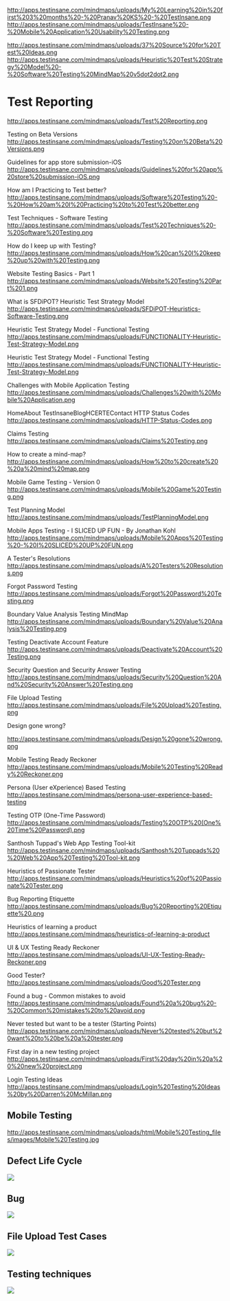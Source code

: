 


http://apps.testinsane.com/mindmaps/uploads/My%20Learning%20in%20first%203%20months%20-%20Pranav%20KS%20-%20TestInsane.png
http://apps.testinsane.com/mindmaps/uploads/TestInsane%20-%20Mobile%20Application%20Usability%20Testing.png

http://apps.testinsane.com/mindmaps/uploads/37%20Source%20for%20Test%20Ideas.png
http://apps.testinsane.com/mindmaps/uploads/Heuristic%20Test%20Strategy%20Model%20-%20Software%20Testing%20MindMap%20v5dot2dot2.png

# Test Reporting
http://apps.testinsane.com/mindmaps/uploads/Test%20Reporting.png

Testing on Beta Versions
http://apps.testinsane.com/mindmaps/uploads/Testing%20on%20Beta%20Versions.png


Guidelines for app store submission-iOS
http://apps.testinsane.com/mindmaps/uploads/Guidelines%20for%20app%20store%20submission-iOS.png

How am I Practicing to Test better?
http://apps.testinsane.com/mindmaps/uploads/Software%20Testing%20-%20How%20am%20I%20Practicing%20to%20Test%20better.png


Test Techniques - Software Testing
http://apps.testinsane.com/mindmaps/uploads/Test%20Techniques%20-%20Software%20Testing.png

How do I keep up with Testing?
http://apps.testinsane.com/mindmaps/uploads/How%20can%20I%20keep%20up%20with%20Testing.png

Website Testing Basics - Part 1
http://apps.testinsane.com/mindmaps/uploads/Website%20Testing%20Part%201.png

What is SFDiPOT? Heuristic Test Strategy Model
http://apps.testinsane.com/mindmaps/uploads/SFDiPOT-Heuristics-Software-Testing.png


Heuristic Test Strategy Model - Functional Testing
http://apps.testinsane.com/mindmaps/uploads/FUNCTIONALITY-Heuristic-Test-Strategy-Model.png

Heuristic Test Strategy Model - Functional Testing
http://apps.testinsane.com/mindmaps/uploads/FUNCTIONALITY-Heuristic-Test-Strategy-Model.png


Challenges with Mobile Application Testing
http://apps.testinsane.com/mindmaps/uploads/Challenges%20with%20Mobile%20Application.png


HomeAbout TestInsaneBlogHCERTEContact
HTTP Status Codes
http://apps.testinsane.com/mindmaps/uploads/HTTP-Status-Codes.png


Claims Testing
http://apps.testinsane.com/mindmaps/uploads/Claims%20Testing.png

How to create a mind-map?
http://apps.testinsane.com/mindmaps/uploads/How%20to%20create%20%20a%20mind%20map.png

Mobile Game Testing - Version 0
http://apps.testinsane.com/mindmaps/uploads/Mobile%20Game%20Testing.png

Test Planning Model
http://apps.testinsane.com/mindmaps/uploads/TestPlanningModel.png

Mobile Apps Testing - I SLICED UP FUN - By Jonathan Kohl
http://apps.testinsane.com/mindmaps/uploads/Mobile%20Apps%20Testing%20-%20I%20SLICED%20UP%20FUN.png

A Tester's Resolutions
http://apps.testinsane.com/mindmaps/uploads/A%20Testers%20Resolutions.png

Forgot Password Testing
http://apps.testinsane.com/mindmaps/uploads/Forgot%20Password%20Testing.png

Boundary Value Analysis Testing MindMap
http://apps.testinsane.com/mindmaps/uploads/Boundary%20Value%20Analysis%20Testing.png

Testing Deactivate Account Feature
http://apps.testinsane.com/mindmaps/uploads/Deactivate%20Account%20Testing.png

Security Question and Security Answer Testing
http://apps.testinsane.com/mindmaps/uploads/Security%20Question%20And%20Security%20Answer%20Testing.png

File Upload Testing
http://apps.testinsane.com/mindmaps/uploads/File%20Upload%20Testing.png

Design gone wrong?

http://apps.testinsane.com/mindmaps/uploads/Design%20gone%20wrong.png


Mobile Testing Ready Reckoner
http://apps.testinsane.com/mindmaps/uploads/Mobile%20Testing%20Ready%20Reckoner.png

Persona (User eXperience) Based Testing
http://apps.testinsane.com/mindmaps/persona-user-experience-based-testing


Testing OTP (One-Time Password)
http://apps.testinsane.com/mindmaps/uploads/Testing%20OTP%20(One%20Time%20Password).png

Santhosh Tuppad's Web App Testing Tool-kit
http://apps.testinsane.com/mindmaps/uploads/Santhosh%20Tuppads%20%20Web%20App%20Testing%20Tool-kit.png

Heuristics of Passionate Tester
http://apps.testinsane.com/mindmaps/uploads/Heuristics%20of%20Passionate%20Tester.png

Bug Reporting Etiquette
http://apps.testinsane.com/mindmaps/uploads/Bug%20Reporting%20Etiquette%20.png

Heuristics of learning a product
http://apps.testinsane.com/mindmaps/heuristics-of-learning-a-product

UI & UX Testing Ready Reckoner
http://apps.testinsane.com/mindmaps/uploads/UI-UX-Testing-Ready-Reckoner.png

Good Tester?
http://apps.testinsane.com/mindmaps/uploads/Good%20Tester.png

Found a bug - Common mistakes to avoid
http://apps.testinsane.com/mindmaps/uploads/Found%20a%20bug%20-%20Common%20mistakes%20to%20avoid.png

Never tested but want to be a tester (Starting Points)
http://apps.testinsane.com/mindmaps/uploads/Never%20tested%20but%20want%20to%20be%20a%20tester.png

First day in a new testing project
http://apps.testinsane.com/mindmaps/uploads/First%20day%20in%20a%20%20new%20project.png

Login Testing Ideas
http://apps.testinsane.com/mindmaps/uploads/Login%20Testing%20Ideas%20by%20Darren%20McMillan.png



## Mobile Testing
http://apps.testinsane.com/mindmaps/uploads/html/Mobile%20Testing_files/images/Mobile%20Testing.jpg

## Defect Life Cycle
![](https://www.guru99.com/images/1-2015/012715_0802_BugLifeCycl1.png)

## Bug
![](http://apps.testinsane.com/mindmaps/uploads/50%20Bugs%20-%20Test%20Ideas%20-%20Software%20Testing%20-%20Test%20Insane.png)

## File Upload Test Cases
![](http://apps.testinsane.com/mindmaps/uploads/File%20Upload%20Testing.png)

## Testing techniques
![](https://mobilewireless.files.wordpress.com/2008/11/testingtechniques.jpg)
